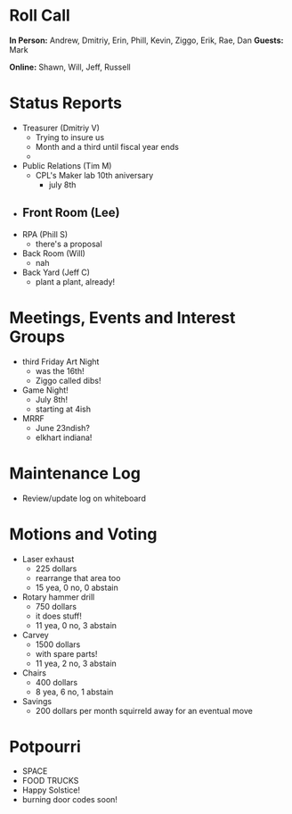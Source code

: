 # Roll Call

**In Person:**  Andrew, Dmitriy, Erin, Phill, Kevin, Ziggo, Erik, Rae, Dan
**Guests:** Mark

**Online:**  Shawn, Will, Jeff, Russell

# Status Reports
- Treasurer (Dmitriy V)
  - Trying to insure us
  - Month and a third until fiscal year ends
  - 
- Public Relations (Tim M)
  - CPL's Maker lab 10th aniversary
    - july 8th
- Front Room (Lee)
  - 
- RPA (Phill S)
  - there's a proposal
- Back Room (Will)
  - nah
- Back Yard (Jeff C)
  - plant a plant, already!
# Meetings, Events and Interest Groups
- third Friday Art Night
  - was the 16th!
  - Ziggo called dibs!
- Game Night!
  - July 8th!
  - starting at 4ish
- MRRF
  - June 23ndish?
  - elkhart indiana!
# Maintenance Log
- Review/update log on whiteboard
# Motions and Voting
- Laser exhaust
  - 225 dollars
  - rearrange that area too
  - 15 yea, 0 no, 0 abstain
- Rotary hammer drill
  - 750 dollars
  - it does stuff!
  - 11 yea, 0 no, 3 abstain
- Carvey
  - 1500 dollars
  - with spare parts!
  - 11 yea, 2 no, 3 abstain
- Chairs
  - 400 dollars
  - 8 yea, 6 no, 1 abstain
- Savings 
  - 200 dollars per month squirreld away for an eventual move
# Potpourri
- SPACE
- FOOD TRUCKS
- Happy Solstice!
- burning door codes soon!
